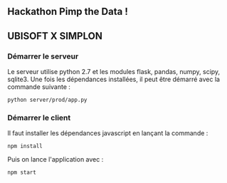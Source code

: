 ## Hackathon Pimp the Data !
## UBISOFT X SIMPLON

### Démarrer le serveur

Le serveur utilise python 2.7 et les modules flask, pandas, numpy, scipy, sqlite3. Une fois les dépendances installées, il peut être démarré avec la commande suivante :

```
python server/prod/app.py
```

### Démarrer le client

Il faut installer les dépendances javascript en lançant la commande :
```
npm install
```
Puis on lance l'application avec :
```
npm start
```
